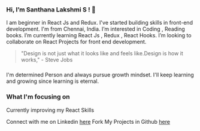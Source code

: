 ### Hi, I’m Santhana Lakshmi S ! 👋
 I am beginner in React Js and Redux. I've started building skills in front-end development. I'm from Chennai, India.
 I’m interested in Coding , Reading books.
 I’m currently learning React Js , Redux , React Hooks.
 I’m looking to collaborate on React Projects for front end development.

 > "Design is not just what it looks like and feels like.Design is how it works," - Steve Jobs
 ###
 I'm determined Person and always pursue growth mindset. I'll keep learning and growing since learning is eternal.
 
 ### What I'm focusing on 
 
 Currently improving my React Skills
 
 Connect with me on Linkedin [here](https://www.linkedin.com/in/santhana-lakshmi-s-177782168/)
 Fork My Projects in Github [here](https://github.com/sansavvy)
<!---
sansavvy/sansavvy is a ✨ special ✨ repository because its `README.md` (this file) appears on your GitHub profile.
You can click the Preview link to take a look at your changes.
--->
